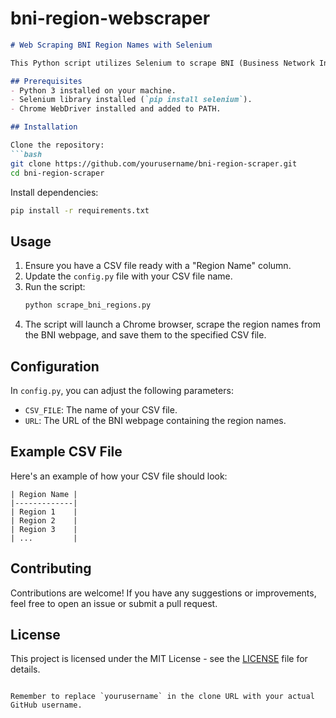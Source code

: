 # bni-region-webscraper

```markdown
# Web Scraping BNI Region Names with Selenium

This Python script utilizes Selenium to scrape BNI (Business Network International) region names from a webpage and stores them into a CSV file.

## Prerequisites
- Python 3 installed on your machine.
- Selenium library installed (`pip install selenium`).
- Chrome WebDriver installed and added to PATH.

## Installation

Clone the repository:
```bash
git clone https://github.com/yourusername/bni-region-scraper.git
cd bni-region-scraper
```

Install dependencies:
```bash
pip install -r requirements.txt
```

## Usage

1. Ensure you have a CSV file ready with a "Region Name" column.
2. Update the `config.py` file with your CSV file name.
3. Run the script:
   ```bash
   python scrape_bni_regions.py
   ```
4. The script will launch a Chrome browser, scrape the region names from the BNI webpage, and save them to the specified CSV file.

## Configuration

In `config.py`, you can adjust the following parameters:
- `CSV_FILE`: The name of your CSV file.
- `URL`: The URL of the BNI webpage containing the region names.

## Example CSV File

Here's an example of how your CSV file should look:

```
| Region Name |
|-------------|
| Region 1    |
| Region 2    |
| Region 3    |
| ...         |
```

## Contributing

Contributions are welcome! If you have any suggestions or improvements, feel free to open an issue or submit a pull request.

## License

This project is licensed under the MIT License - see the [LICENSE](LICENSE) file for details.
```

Remember to replace `yourusername` in the clone URL with your actual GitHub username.
